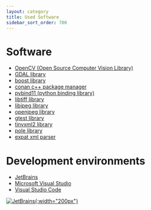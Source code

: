 ```yaml
---
layout: category
title: Used Software
sidebar_sort_order: 700
---
```

# Software

-   [OpenCV (Open Source Computer Vision Library)](https://opencv.org)
-   [GDAL library](https://gdal.org)
-   [boost library](https://boost.org)
-   [conan c++ package manager](https://conan.io)
-   [pybind11 (python binding
    library)](https://github.com/pybind/pybind11)
-   [libtiff library](http://libtiff.org)
-   [libjpeg library](http://libjpeg.sourceforge.net/)
-   [openjpeg library](https://www.openjpeg.org/)
-   [gtest library](https://github.com/google/googletest)
-   [tinyxml2 library](https://github.com/leethomason/tinyxml2)
-   [pole library](http://www.dimin.net/software/pole/)
-   [expat xml parser](https://libexpat.github.io/)

# Development environments

-   [JetBrains](https://www.jetbrains.com/?from=slideio)
-   [Microsoft Visual Studio](https://visualstudio.microsoft.com/)
-   [Visual Studio Code](https://code.visualstudio.com/)

[![JetBrains](/assets/jetbrains.png){:width="200px"}](https://www.jetbrains.com/?from=slideio)